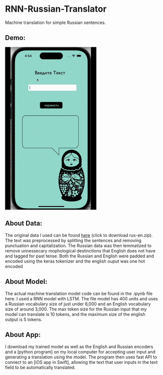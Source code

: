 # RNN-Russian-Translator
Machine translation for simple Russian sentences. 
## Demo:
<img src="demoTranslateApp.gif" width=300>

## About Data:
The original data I used can be found [here]([https://www.google.com](https://www.manythings.org/anki/)https://www.manythings.org/anki/) (click to download rus-en.zip). The text was preprocessed by splitting the sentences and removing punctuation and capitalization. The Russian data was then lemmatized to remove unnessecary mophological destinctions that English does not have and tagged for past tense. Both the Russian and English were padded and encoded using the keras tokenizer and the english ouput was one hot encoded
## About Model:
The actual machine translation model code can be found in the .ipynb file here. 
I used a RNN model with LSTM. The file model has 400 units and uses a Russian vocabulary size of just under 6,000 and an English vocabulary size of around 3,000. The max token size for the Russian input that my model can translate is 10 tokens, and the maximum size of the english output is 5 tokens. 
## About App: 
I download my trained model as well as the English and Russian encoders and a [python program] on my local computer for accepting user input and generating a translation using the model. The program then uses fast API to connect to an [iOS app in Swift], allowing the text that user inputs in the text field to be automatically translated. 
